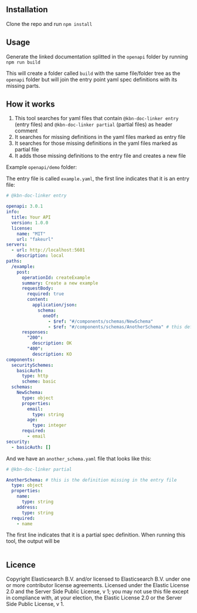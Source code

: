 ## Installation

Clone the repo and run `npm install`

## Usage

Generate the linked documentation splitted in the `openapi` folder by running `npm run build`

This will create a folder called `build` with the same file/folder tree as the `openapi` folder but will join the entry point yaml spec definitions with its missing parts.

## How it works

1. This tool searches for yaml files that contain `@kbn-doc-linker entry` (entry files) and `@kbn-doc-linker partial` (partial files) as header comment
2. It searches for missing definitions in the yaml files marked as entry file
3. It searches for those missing definitions in the yaml files marked as partial file
4. It adds those missing definitions to the entry file and creates a new file

Example `openapi/demo` folder:

The entry file is called `example.yaml`, the first line indicates that it is an entry file:

```yaml
# @kbn-doc-linker entry

openapi: 3.0.1
info:
  title: Your API
  version: 1.0.0
  license:
    name: "MIT"
    url: "fakeurl"
servers:
  - url: http://localhost:5601
    description: local
paths:
  /example:
    post:
      operationId: createExample
      summary: Create a new example
      requestBody:
        required: true
        content:
          application/json:
            schema:
              oneOf:
                - $ref: "#/components/schemas/NewSchema"
                - $ref: "#/components/schemas/AnotherSchema" # this definition is missing in this file
      responses:
        "200":
          description: OK
        "400":
          description: KO
components:
  securitySchemes:
    basicAuth:
      type: http
      scheme: basic
  schemas:
    NewSchema:
      type: object
      properties:
        email:
          type: string
        age:
          type: integer
      required:
        - email
security:
  - basicAuth: []
```

And we have an `another_schema.yaml` file that looks like this:

```yaml
# @kbn-doc-linker partial

AnotherSchema: # this is the definition missing in the entry file
  type: object
  properties:
    name:
      type: string
    address:
      type: string
  required:
    - name
```

The first line indicates that it is a partial spec definition. When running this tool, the output will be

```yaml

```

## Licence

Copyright Elasticsearch B.V. and/or licensed to Elasticsearch B.V. under one or more contributor license agreements. Licensed under the Elastic License 2.0 and the Server Side Public License, v 1; you may not use this file except in compliance with, at your election, the Elastic License 2.0 or the Server Side Public License, v 1.
